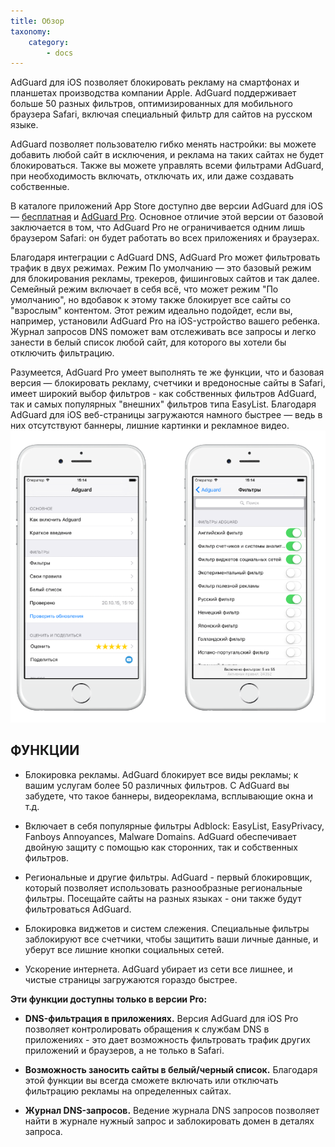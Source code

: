 ```yaml
---
title: Обзор
taxonomy:
    category:
        - docs
---
```


AdGuard для iOS позволяет блокировать рекламу на смартфонах и планшетах производства компании Apple. AdGuard поддерживает больше 50 разных фильтров, оптимизированных для мобильного браузера  Safari, включая специальный фильтр для сайтов на русском языке.

AdGuard позволяет пользователю гибко менять настройки: вы можете добавить любой сайт в исключения, и реклама на таких сайтах не будет блокироваться. Также вы можете управлять всеми фильтрами AdGuard, при необходимость включать, отключать их, или даже создавать собственные.

В каталоге приложений App Store доступно две версии AdGuard для iOS — [бесплатная](https://itunes.apple.com/us/app/id1047223162) и [AdGuard Pro](https://itunes.apple.com/ru/app/id1126386264). Основное отличие этой версии от базовой заключается в том, что AdGuard Pro не ограничивается одним лишь браузером Safari: он будет работать во всех приложениях и браузерах.
 
Благодаря интеграции с AdGuard DNS, AdGuard Pro может фильтровать трафик в двух режимах. Режим По умолчанию — это базовый режим для блокирования рекламы, трекеров, фишинговых сайтов и так далее. Семейный режим включает в себя всё, что может режим "По умолчанию", но вдобавок к этому также блокирует все сайты со "взрослым" контентом. Этот режим идеально подойдет, если вы, например, установили AdGuard Pro на iOS-устройство вашего ребенка. Журнал запросов DNS поможет вам отслеживать все запросы и легко занести в белый список любой сайт, для которого вы хотели бы отключить фильтрацию.
 
Разумеется, AdGuard Pro умеет выполнять те же функции, что и базовая версия —  блокировать рекламу, счетчики и вредоносные сайты в Safari, имеет широкий выбор фильтров - как собственных фильтров AdGuard, так и самых популярных "внешних" фильтров типа EasyList. Благодаря AdGuard для iOS веб-страницы загружаются намного быстрее — ведь в них отсутствуют баннеры, лишние картинки и рекламное видео.
![](adguard_dns.png)

## ФУНКЦИИ

*  Блокировка рекламы. AdGuard блокирует все виды рекламы; к вашим услугам более 50 различных фильтров. С AdGuard вы забудете, что такое баннеры, видеореклама, всплывающие окна и т.д. 

* Включает в себя популярные фильтры Adblock: EasyList, EasyPrivacy, Fanboys Annoyances, Malware Domains. AdGuard  обеспечивает двойную защиту с помощью как сторонних, так и собственных фильтров. 

*  Региональные и другие фильтры. AdGuard - первый блокировщик, который позволяет использовать разнообразные региональные фильтры. Посещайте сайты на разных языках - они также будут фильтроваться AdGuard.

* Блокировка виджетов и систем слежения. Специальные фильтры заблокируют все счетчики, чтобы защитить ваши личные данные, и уберут все лишние кнопки социальных сетей.

*  Ускорение интернета. AdGuard убирает из сети все лишнее, и чистые страницы загружаются гораздо быстрее. 

**Эти функции доступны только в версии Pro:**

* **DNS-фильтрация в приложениях.** Версия AdGuard для iOS Pro позволяет контролировать обращения к службам DNS в приложениях - это дает возможность фильтровать трафик других приложений и браузеров, а не только в Safari. 

* **Возможность заносить сайты в белый/черный список.** Благодаря этой функции вы всегда сможете включать или отключать фильтрацию рекламы на определенных сайтах.

* **Журнал DNS-запросов.** Ведение журнала DNS запросов позволяет найти в журнале нужный запрос и заблокировать домен в деталях запроса.
